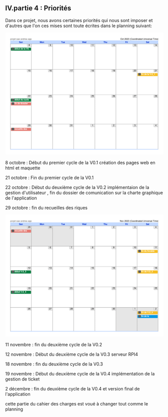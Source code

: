 ## IV.partie 4 : Priorités

Dans ce projet, nous avons certaines priorités qui nous sont imposer et d'autres que l'on ces mises sont toute écrites dans le planning suivant:

<img src="planning-1.png">

8 octobre : Début du premier cycle de la V0.1 création des pages web en html et maquette 

21 octobre : Fin du premier cycle de la V0.1

22 octobre : Début du deuxième cycle de la V0.2 implémentaion de la gestion d'utilisateur 
, fin du dossier de comunication sur la charte graphique de l'application 

29 octobre : fin du recueilles des riques 

<img src="planning-2.png">

11 novembre : fin du deuxième cycle de la V0.2

12 novembre : Début du deuxième cycle de la V0.3 serveur RPI4

18 novembre : fin du deuxième cycle de la V0.3

19 novembre : Début du deuxième cycle de la V0.4 implémentation de la gestion de ticket

2 décembre : fin du deuxième cycle de la V0.4 et version final de l'application 

cette partie du cahier des charges est voué à changer tout comme le planning 
